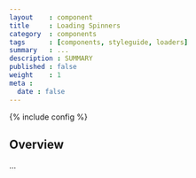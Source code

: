 ```yaml
---
layout    : component
title     : Loading Spinners
category  : components
tags      : [components, styleguide, loaders]
summary   : ...
description : SUMMARY
published : false
weight    : 1
meta :
  date : false
---
```

{% include config %}

## Overview

...